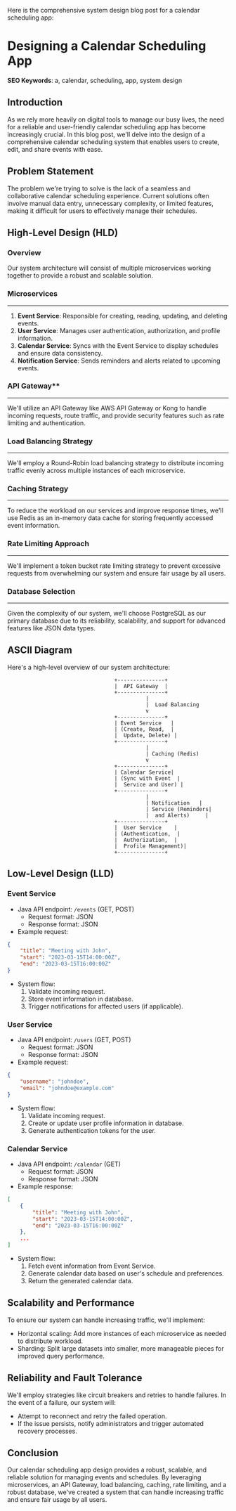 Here is the comprehensive system design blog post for a calendar scheduling app:

**Designing a Calendar Scheduling App**
======================================

**SEO Keywords**: a, calendar, scheduling, app, system design

**Introduction**
-------------

As we rely more heavily on digital tools to manage our busy lives, the need for a reliable and user-friendly calendar scheduling app has become increasingly crucial. In this blog post, we'll delve into the design of a comprehensive calendar scheduling system that enables users to create, edit, and share events with ease.

**Problem Statement**
-------------------

The problem we're trying to solve is the lack of a seamless and collaborative calendar scheduling experience. Current solutions often involve manual data entry, unnecessary complexity, or limited features, making it difficult for users to effectively manage their schedules.

**High-Level Design (HLD)**
-------------------------

### Overview

Our system architecture will consist of multiple microservices working together to provide a robust and scalable solution.

### Microservices
--------------

1. **Event Service**: Responsible for creating, reading, updating, and deleting events.
2. **User Service**: Manages user authentication, authorization, and profile information.
3. **Calendar Service**: Syncs with the Event Service to display schedules and ensure data consistency.
4. **Notification Service**: Sends reminders and alerts related to upcoming events.

### API Gateway**
----------------

We'll utilize an API Gateway like AWS API Gateway or Kong to handle incoming requests, route traffic, and provide security features such as rate limiting and authentication.

### Load Balancing Strategy
-------------------------

We'll employ a Round-Robin load balancing strategy to distribute incoming traffic evenly across multiple instances of each microservice.

### Caching Strategy
------------------

To reduce the workload on our services and improve response times, we'll use Redis as an in-memory data cache for storing frequently accessed event information.

### Rate Limiting Approach
-------------------------

We'll implement a token bucket rate limiting strategy to prevent excessive requests from overwhelming our system and ensure fair usage by all users.

### Database Selection
--------------------

Given the complexity of our system, we'll choose PostgreSQL as our primary database due to its reliability, scalability, and support for advanced features like JSON data types.

**ASCII Diagram**
---------------

Here's a high-level overview of our system architecture:

```
                                  +---------------+
                                  |  API Gateway  |
                                  +---------------+
                                            |
                                            |  Load Balancing
                                            v
                                  +---------------+
                                  | Event Service   |
                                  | (Create, Read,  |
                                  |  Update, Delete) |
                                  +---------------+
                                            |
                                            | Caching (Redis)
                                            v
                                  +---------------+
                                  | Calendar Service|
                                  | (Sync with Event  |
                                  |  Service and User) |
                                  +---------------+
                                            |
                                            | Notification   |
                                            | Service (Reminders|
                                            |  and Alerts)     |
                                  +---------------+
                                  |  User Service    |
                                  | (Authentication,  |
                                  |  Authorization,  |
                                  |  Profile Management)|
                                  +---------------+
```

**Low-Level Design (LLD)**
-------------------------

### Event Service

* Java API endpoint: `/events` (GET, POST)
	+ Request format: JSON
	+ Response format: JSON
* Example request:
```json
{
    "title": "Meeting with John",
    "start": "2023-03-15T14:00:00Z",
    "end": "2023-03-15T16:00:00Z"
}
```
* System flow:
	1. Validate incoming request.
	2. Store event information in database.
	3. Trigger notifications for affected users (if applicable).

### User Service

* Java API endpoint: `/users` (GET, POST)
	+ Request format: JSON
	+ Response format: JSON
* Example request:
```json
{
    "username": "johndoe",
    "email": "johndoe@example.com"
}
```
* System flow:
	1. Validate incoming request.
	2. Create or update user profile information in database.
	3. Generate authentication tokens for the user.

### Calendar Service

* Java API endpoint: `/calendar` (GET)
	+ Request format: JSON
	+ Response format: JSON
* Example response:
```json
[
    {
        "title": "Meeting with John",
        "start": "2023-03-15T14:00:00Z",
        "end": "2023-03-15T16:00:00Z"
    },
    ...
]
```
* System flow:
	1. Fetch event information from Event Service.
	2. Generate calendar data based on user's schedule and preferences.
	3. Return the generated calendar data.

**Scalability and Performance**
---------------------------

To ensure our system can handle increasing traffic, we'll implement:

* Horizontal scaling: Add more instances of each microservice as needed to distribute workload.
* Sharding: Split large datasets into smaller, more manageable pieces for improved query performance.

**Reliability and Fault Tolerance**
--------------------------------

We'll employ strategies like circuit breakers and retries to handle failures. In the event of a failure, our system will:

* Attempt to reconnect and retry the failed operation.
* If the issue persists, notify administrators and trigger automated recovery processes.

**Conclusion**
----------

Our calendar scheduling app design provides a robust, scalable, and reliable solution for managing events and schedules. By leveraging microservices, an API Gateway, load balancing, caching, rate limiting, and a robust database, we've created a system that can handle increasing traffic and ensure fair usage by all users.
